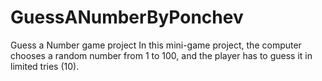 # GuessANumberByPonchev
Guess a Number game project 
In this mini-game project, the computer chooses a random number from 1 to 100, and the player has to guess it in limited tries (10). 
